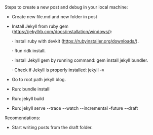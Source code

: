  Steps to create a new post and debug in your local machine:

- Create new file.md and new folder in post

- Install Jekyll from ruby gem (https://jekyllrb.com/docs/installation/windows/):

    · Install ruby with devkit (https://rubyinstaller.org/downloads/).

    · Run ridk install.

    · Install Jekyll gem by running command: gem install jekyll bundler.

    · Check if Jekyll is properly installed: jekyll -v

- Go to root path jekyll blog.

- Run: bundle install

- Run: jekyll build

- Run: jekyll serve --trace --watch --incremental -future --draft

Recomendations:

- Start writing posts from the draft folder.
